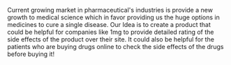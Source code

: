 Current growing market in pharmaceutical's industries is provide a new growth to medical science which in favor providing us the huge options in medicines to cure a single disease. Our Idea is to create a product that could be helpful for companies like 1mg to provide detailed rating of the side effects of the product over their site. It could also be helpful for the patients who are buying drugs online to check the side effects of the drugs before buying it!
